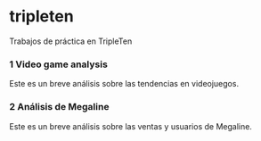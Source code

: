 # tripleten
Trabajos de práctica en TripleTen
### 1 Video game analysis
Este es un breve análisis sobre las tendencias en videojuegos.

### 2 Análisis de Megaline
Este es un breve análisis sobre las ventas y usuarios de Megaline.
